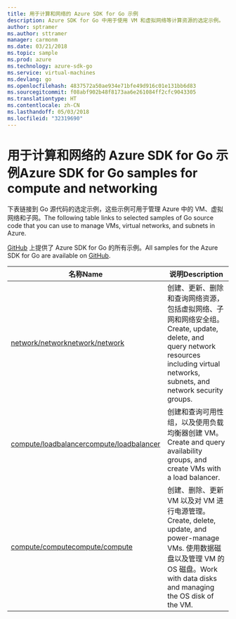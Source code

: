 ```yaml
---
title: 用于计算和网络的 Azure SDK for Go 示例
description: Azure SDK for Go 中用于使用 VM 和虚拟网络等计算资源的选定示例。
author: sptramer
ms.author: sttramer
manager: carmonm
ms.date: 03/21/2018
ms.topic: sample
ms.prod: azure
ms.technology: azure-sdk-go
ms.service: virtual-machines
ms.devlang: go
ms.openlocfilehash: 4837572a50ae934e71bfe49d916c01e131bb6d83
ms.sourcegitcommit: f08abf902b48f8173aa6e261084ff2cfc9043305
ms.translationtype: HT
ms.contentlocale: zh-CN
ms.lasthandoff: 05/03/2018
ms.locfileid: "32319690"
---
```

# <a name="azure-sdk-for-go-samples-for-compute-and-networking"></a><span data-ttu-id="4b144-103">用于计算和网络的 Azure SDK for Go 示例</span><span class="sxs-lookup"><span data-stu-id="4b144-103">Azure SDK for Go samples for compute and networking</span></span>

<span data-ttu-id="4b144-104">下表链接到 Go 源代码的选定示例，这些示例可用于管理 Azure 中的 VM、虚拟网络和子网。</span><span class="sxs-lookup"><span data-stu-id="4b144-104">The following table links to selected samples of Go source code that you can use to manage VMs, virtual networks, and subnets in Azure.</span></span> 

<span data-ttu-id="4b144-105">[GitHub](https://github.com/Azure-Samples/azure-sdk-for-go-samples) 上提供了 Azure SDK for Go 的所有示例。</span><span class="sxs-lookup"><span data-stu-id="4b144-105">All samples for the Azure SDK for Go are available on [GitHub](https://github.com/Azure-Samples/azure-sdk-for-go-samples).</span></span>

| <span data-ttu-id="4b144-106">名称</span><span class="sxs-lookup"><span data-stu-id="4b144-106">Name</span></span> | <span data-ttu-id="4b144-107">说明</span><span class="sxs-lookup"><span data-stu-id="4b144-107">Description</span></span> |
|------|-------------|
| [<span data-ttu-id="4b144-108">network/network</span><span class="sxs-lookup"><span data-stu-id="4b144-108">network/network</span></span>](https://github.com/Azure-Samples/azure-sdk-for-go-samples/blob/master/network/network.go) | <span data-ttu-id="4b144-109">创建、更新、删除和查询网络资源，包括虚拟网络、子网和网络安全组。</span><span class="sxs-lookup"><span data-stu-id="4b144-109">Create, update, delete, and query network resources including virtual networks, subnets, and network security groups.</span></span> |
| [<span data-ttu-id="4b144-110">compute/loadbalancer</span><span class="sxs-lookup"><span data-stu-id="4b144-110">compute/loadbalancer</span></span>](https://github.com/Azure-Samples/azure-sdk-for-go-samples/blob/master/compute/loadbalancer.go) | <span data-ttu-id="4b144-111">创建和查询可用性组，以及使用负载均衡器创建 VM。</span><span class="sxs-lookup"><span data-stu-id="4b144-111">Create and query availability groups, and create VMs with a load balancer.</span></span> |
| [<span data-ttu-id="4b144-112">compute/compute</span><span class="sxs-lookup"><span data-stu-id="4b144-112">compute/compute</span></span>](https://github.com/Azure-Samples/azure-sdk-for-go-samples/blob/master/compute/compute.go) | <span data-ttu-id="4b144-113">创建、删除、更新 VM 以及对 VM 进行电源管理。</span><span class="sxs-lookup"><span data-stu-id="4b144-113">Create, delete, update, and power-manage VMs.</span></span> <span data-ttu-id="4b144-114">使用数据磁盘以及管理 VM 的 OS 磁盘。</span><span class="sxs-lookup"><span data-stu-id="4b144-114">Work with data disks and managing the OS disk of the VM.</span></span> |
